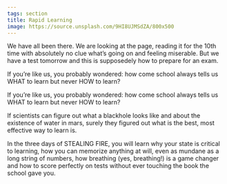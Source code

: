 ```yaml
---
tags: section
title: Rapid Learning
image: https://source.unsplash.com/9HI8UJMSdZA/800x500
---
```


We have all been there. We are looking at the page, reading it for the 10th time with absolutely no clue what’s going on and feeling miserable. But we have a test tomorrow and this is supposedely how to prepare for an exam.

If you’re like us, you probably wondered: how come school always tells us WHAT to learn but never HOW to learn?

If you’re like us, you probably wondered: how come school always tells us WHAT to learn but never HOW to learn?

If scientists can figure out what a blackhole looks like and about the existence of water in mars, surely they figured out what is the best, most effective way to learn is.

In the three days of STEALING FIRE, you will learn why your state is critical to learning, how you can memorize anything at will, even as mundane as a long string of numbers, how breathing (yes, breathing!) is a game changer and how to score perfectly on tests without ever touching the book the school gave you.